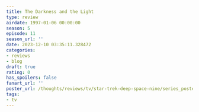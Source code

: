 ```yaml
---
title: The Darkness and the Light
type: review
airdate: 1997-01-06 00:00:00
season: 5
episode: 11
season_url: ''
date: 2023-12-10 03:35:11.328472
categories:
- reviews
- blog
draft: true
rating: 0
has_spoilers: false
fanart_url: ''
poster_url: /thoughts/reviews/tv/star-trek-deep-space-nine/series_poster.jpg
tags:
- tv
---
```



